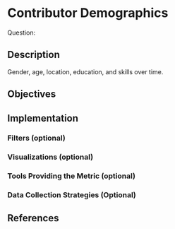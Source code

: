 # Contributor Demographics

Question: 

## Description

Gender, age, location, education, and skills over time.

## Objectives

## Implementation

### Filters (optional)

### Visualizations (optional)

### Tools Providing the Metric (optional)

### Data Collection Strategies (Optional)

## References

